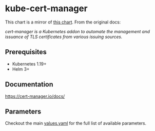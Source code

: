 # kube-cert-manager

This chart is a mirror of [this chart](https://artifacthub.io/packages/helm/cert-manager/cert-manager).
From the original docs:

_cert-manager is a Kubernetes addon to automate the management and issuance of TLS certificates from various issuing sources._

## Prerequisites

- Kubernetes 1.19+
- Helm 3+

## Documentation

https://cert-manager.io/docs/

## Parameters

Checkout the main [values.yaml](./values.yaml) for the full list of available parameters.
